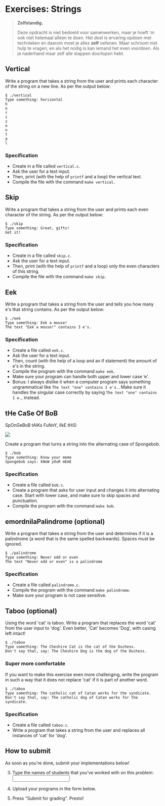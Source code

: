 # Exercises: Strings

> **Zelfstandig.**
>
> Deze opdracht is niet bedoeld voor samenwerken, maar je hoeft 'm ook niet helemaal alleen te doen. Het doel is ervaring opdoen met technieken en daarom moet je alles **zelf** oefenen. Maar schroom niet hulp te vragen, en als het nodig is kan iemand het even voordoen. Als je naderhand maar zelf alle stappen doorlopen hebt.

## Vertical

Write a program that takes a string from the user and prints each character of the string on a new line. As per the output below:

    $ ./vertical
    Type something: horizontal
    h
    o
    r
    i
    z
    o
    n
    t
    a
    l

### Specification

- Create in a file called `vertical.c`.
- Ask the user for a text input.
- Then, print (with the help of `printf` and a loop) the vertical text.
- Compile the file with the command `make vertical`.

## Skip

Write a program that takes a string from the user and prints each even character of the string. As per the output below:

    $ ./skip
    Type something: Great, gifts!
    Get it!

### Specification

- Create in a file called `skip.c`.
- Ask the user for a text input.
- Then, print (with the help of `printf` and a loop) only the even characters of this string.
- Compile the file with the command `make skip`.

## Eek

Write a program that takes a string from the user and tells you how many e's that string contains. As per the output below:

    $ ./eek
    Type something: Eek a mouse!
    The text "Eek a mouse!" contains 3 e's.

### Specification

- Create a file called `eek.c`.
- Ask the user for a text input.
- Then, count (with the help of a loop and an if statement) the amount of e's in the string.
- Compile the program with the command `make eek`.
- Make sure your program can handle both upper and lower case ‘e'.
- Bonus: I always dislike it when a computer program says something ungrammatical like `The text "one" contains 1 e's.`. Make sure it handles the singular case correctly by saying `The text "one" contains 1 e.`, instead.

## tHe CaSe Of BoB

SpOnGeBoB tAlKs FuNnY, lIkE tHiS:

![](bob.jpg)

Create a program that turns a string into the alternating case of Spongebob.

    $ ./bob
    Type something: Know your meme
    Spongebob says: kNoW yOuR mEmE

### Specification

- Create a file called `bob.c`.
- Create a program that asks for user input and changes it into alternating case. Start with lower case, and make sure to skip spaces and punctuation.
- Compile the program with the command `make bob`.

## emordnilaPalindrome (optional)

Write a program that takes a string from the user and determines if it is a palindrome (a word that is the same spelled backwards). Spaces must be ignored.

    $ ./palindrome
    Type something: Never odd or even
    The text "Never odd or even" is a palindrome

### Specification

- Create a file called `palindrome.c`.
- Compile the program with the command `make palindrome`.
- Make sure your program is not case sensitive.

## Taboo (optional)

Using the word 'cat' is taboo. Write a program that replaces the word 'cat' from the user input to 'dog'. Even better, 'Cat' becomes 'Dog', with casing left intact!

    $ ./taboo
    Type something: The Cheshire Cat is the cat of the Duchess.
    Don't say that, say: The Cheshire Dog is the dog of the Duchess.

### Super more comfortable

If you want to make this exercise even more challenging, write the program in such a way that it does not replace 'cat' if it is part of another word.

    $ ./taboo
    Type something: The catholic cat of Catan works for the syndicate.
    Don't say that, say: The catholic dog of Catan works for the syndicate.

### Specification

- Create a file called `taboo.c`.
- Write a program that takes a string from the user and replaces all instances of 'cat' for 'dog'.

## How to submit

As soon as you're done, submit your implementations below!

3. Type the names of students that you've worked with on this problem: <input name="form[samen]" type="text" required>

4. Upload your programs in the form below.

5. Press "Submit for grading". Presto!

